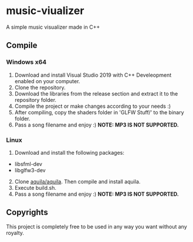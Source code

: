 # music-viualizer
A simple music visualizer made in C++

## Compile

### Windows x64
1) Download and install Visual Studio 2019 with C++ Develeopment enabled on your computer.
2) Clone the repository.
3) Download the libraries from the release section and extract it to the repository folder.
4) Compile the project or make changes according to your needs :)
5) After compiling, copy the shaders folder in 'GLFW Stuff/' to the binary folder.
6) Pass a song filename and enjoy :) __NOTE: MP3 IS NOT SUPPORTED.__

### Linux
1) Download and install the following packages:
  - libsfml-dev
  - libglfw3-dev
2) Clone [aquila/aquila](https:\\github.com\aquila\aquila). Then compile and install aquila.
3) Execute build.sh.
4) Pass a song filename and enjoy :) __NOTE: MP3 IS NOT SUPPORTED.__

## Copyrights
This project is completely free to be used in any way you want without any royalty.
